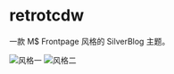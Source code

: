 # retrotcdw

一款 M$ Frontpage 风格的 SilverBlog 主题。

![风格一](https://i.loli.net/2018/09/23/5ba785989a4bf.png)
![风格二](https://i.loli.net/2018/09/23/5ba785989cf8b.png)